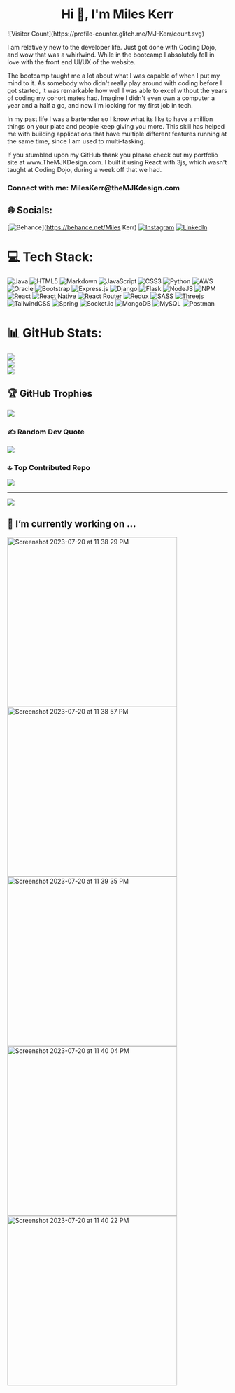 <h1 align="center">Hi 👋, I'm Miles Kerr</h1>
![Visitor Count](https://profile-counter.glitch.me/MJ-Kerr/count.svg)
<p>  
I am relatively new to the developer life. Just got done with Coding Dojo, and wow that was a whirlwind. While in the bootcamp I absolutely fell in love with the front end UI/UX of the website.
</p>
<p>
 The bootcamp taught me a lot about what I was capable of when I put my  mind to it. As somebody who didn't really play around with coding before I got started, it was remarkable how well I was able to excel without the years of coding my cohort mates had. Imagine I didn't even own a computer a year and a half a go, and now I'm looking for my first job in tech.
</p>
<p>
In my past life I was a bartender so I know what its like to have a million things on your plate and people keep giving you more. This skill has helped me with building applications that have multiple different features running at the same time, since I am used to multi-tasking.
</p>
<p>
If you stumbled upon my GitHub thank you please check out my portfolio site at www.TheMJKDesign.com. I built it using React with 3js, which wasn't taught at Coding Dojo, during a week off that we had.
</p>


<h3 align="left">Connect with me: MilesKerr@theMJKdesign.com</h3>

## 🌐 Socials:
[![Behance](https://img.shields.io/badge/Behance-1769ff?logo=behance&logoColor=white)](https://behance.net/Miles Kerr) [![Instagram](https://img.shields.io/badge/Instagram-%23E4405F.svg?logo=Instagram&logoColor=white)](https://instagram.com/@the_mjk_design) [![LinkedIn](https://img.shields.io/badge/LinkedIn-%230077B5.svg?logo=linkedin&logoColor=white)](https://linkedin.com/in/www.linkedin.com/in/miles-kerr) 

# 💻 Tech Stack:
![Java](https://img.shields.io/badge/java-%23ED8B00.svg?style=for-the-badge&logo=java&logoColor=white) ![HTML5](https://img.shields.io/badge/html5-%23E34F26.svg?style=for-the-badge&logo=html5&logoColor=white) ![Markdown](https://img.shields.io/badge/markdown-%23000000.svg?style=for-the-badge&logo=markdown&logoColor=white) ![JavaScript](https://img.shields.io/badge/javascript-%23323330.svg?style=for-the-badge&logo=javascript&logoColor=%23F7DF1E) ![CSS3](https://img.shields.io/badge/css3-%231572B6.svg?style=for-the-badge&logo=css3&logoColor=white) ![Python](https://img.shields.io/badge/python-3670A0?style=for-the-badge&logo=python&logoColor=ffdd54) ![AWS](https://img.shields.io/badge/AWS-%23FF9900.svg?style=for-the-badge&logo=amazon-aws&logoColor=white) ![Oracle](https://img.shields.io/badge/Oracle-F80000?style=for-the-badge&logo=oracle&logoColor=white) ![Bootstrap](https://img.shields.io/badge/bootstrap-%23563D7C.svg?style=for-the-badge&logo=bootstrap&logoColor=white) ![Express.js](https://img.shields.io/badge/express.js-%23404d59.svg?style=for-the-badge&logo=express&logoColor=%2361DAFB) ![Django](https://img.shields.io/badge/django-%23092E20.svg?style=for-the-badge&logo=django&logoColor=white) ![Flask](https://img.shields.io/badge/flask-%23000.svg?style=for-the-badge&logo=flask&logoColor=white) ![NodeJS](https://img.shields.io/badge/node.js-6DA55F?style=for-the-badge&logo=node.js&logoColor=white) ![NPM](https://img.shields.io/badge/NPM-%23000000.svg?style=for-the-badge&logo=npm&logoColor=white) ![React](https://img.shields.io/badge/react-%2320232a.svg?style=for-the-badge&logo=react&logoColor=%2361DAFB) ![React Native](https://img.shields.io/badge/react_native-%2320232a.svg?style=for-the-badge&logo=react&logoColor=%2361DAFB) ![React Router](https://img.shields.io/badge/React_Router-CA4245?style=for-the-badge&logo=react-router&logoColor=white) ![Redux](https://img.shields.io/badge/redux-%23593d88.svg?style=for-the-badge&logo=redux&logoColor=white) ![SASS](https://img.shields.io/badge/SASS-hotpink.svg?style=for-the-badge&logo=SASS&logoColor=white) ![Threejs](https://img.shields.io/badge/threejs-black?style=for-the-badge&logo=three.js&logoColor=white) ![TailwindCSS](https://img.shields.io/badge/tailwindcss-%2338B2AC.svg?style=for-the-badge&logo=tailwind-css&logoColor=white) ![Spring](https://img.shields.io/badge/spring-%236DB33F.svg?style=for-the-badge&logo=spring&logoColor=white) ![Socket.io](https://img.shields.io/badge/Socket.io-black?style=for-the-badge&logo=socket.io&badgeColor=010101) ![MongoDB](https://img.shields.io/badge/MongoDB-%234ea94b.svg?style=for-the-badge&logo=mongodb&logoColor=white) ![MySQL](https://img.shields.io/badge/mysql-%2300f.svg?style=for-the-badge&logo=mysql&logoColor=white) ![Postman](https://img.shields.io/badge/Postman-FF6C37?style=for-the-badge&logo=postman&logoColor=white)
# 📊 GitHub Stats:
![](https://github-readme-stats.vercel.app/api?username=MJ-Kerr&theme=radical&hide_border=false&include_all_commits=false&count_private=true)<br/>
![](https://github-readme-streak-stats.herokuapp.com/?user=MJ-Kerr&theme=radical&hide_border=false)<br/>
![](https://github-readme-stats.vercel.app/api/top-langs/?username=MJ-Kerr&theme=radical&hide_border=false&include_all_commits=false&count_private=true&layout=compact)

## 🏆 GitHub Trophies
![](https://github-profile-trophy.vercel.app/?username=MJ-Kerr&theme=gitdimmed&no-frame=true&no-bg=true&margin-w=4)

### ✍️ Random Dev Quote
![](https://quotes-github-readme.vercel.app/api?type=vetical&theme=radical)

### 🔝 Top Contributed Repo
![](https://github-contributor-stats.vercel.app/api?username=MJ-Kerr&limit=5&theme=radical&combine_all_yearly_contributions=true)

---
[![](https://visitcount.itsvg.in/api?id=MJ-Kerr&icon=2&color=6)](https://visitcount.itsvg.in)

<!-- Proudly created with GPRM ( https://gprm.itsvg.in ) -->

## 🔭 I’m currently working on ... 
<img width="388" alt="Screenshot 2023-07-20 at 11 38 29 PM" src="https://github.com/MJ-Kerr/MJ-Kerr/assets/118866269/cf8ded57-2085-459c-ac35-d9dd6405b9d7">
<img width="388" alt="Screenshot 2023-07-20 at 11 38 57 PM" src="https://github.com/MJ-Kerr/MJ-Kerr/assets/118866269/1c78c16b-bc0c-4655-abad-8cf6ca2d8210">
<img width="388" alt="Screenshot 2023-07-20 at 11 39 35 PM" src="https://github.com/MJ-Kerr/MJ-Kerr/assets/118866269/a07307f3-7f20-4f76-97b8-55ce9f4ba6e9">
<img width="388" alt="Screenshot 2023-07-20 at 11 40 04 PM" src="https://github.com/MJ-Kerr/MJ-Kerr/assets/118866269/e3ff9043-dd7e-4334-aa9b-ca7f779a40c7">
<img width="388" alt="Screenshot 2023-07-20 at 11 40 22 PM" src="https://github.com/MJ-Kerr/MJ-Kerr/assets/118866269/7cc6830e-11d4-4f6c-b523-04103055f030">

